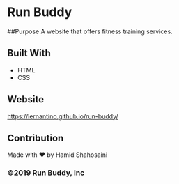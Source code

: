 # Run Buddy

##Purpose
A website that offers fitness training services. 

## Built With
* HTML
* CSS

## Website
https://lernantino.github.io/run-buddy/

## Contribution
Made with ❤️ by Hamid Shahosaini

### ©️2019 Run Buddy, Inc 
